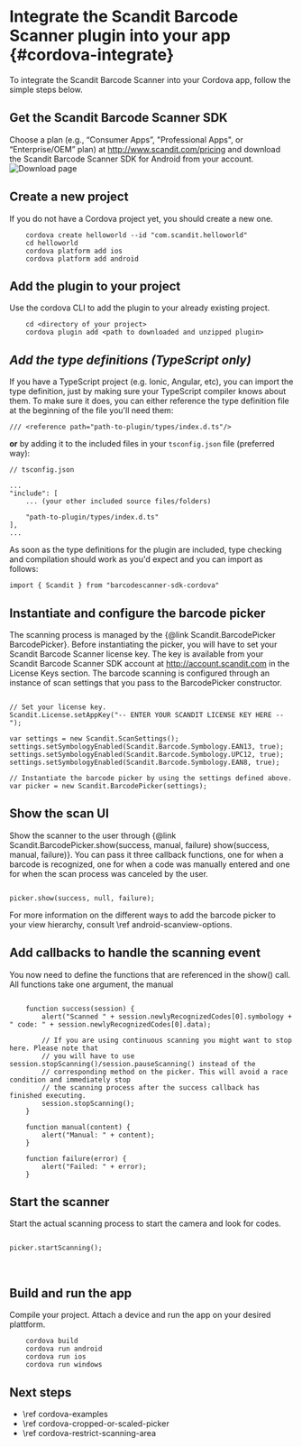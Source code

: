 Integrate the Scandit Barcode Scanner plugin into your app     {#cordova-integrate}
===================================

To integrate the Scandit Barcode Scanner into your Cordova app, follow the simple steps below.
 
## Get the Scandit Barcode Scanner SDK

Choose a plan (e.g., “Consumer Apps”, "Professional Apps", or “Enterprise/OEM” plan) at http://www.scandit.com/pricing and download the Scandit Barcode Scanner SDK for Android from your account.
<br/>
![Download page](img/cordova/DownloadPage.png)
<br/>


## Create a new project

If you do not have a Cordova project yet, you should create a new one.

~~~~~~~~~~~~~~~~~~~~~~~~~~~~~~~~~~~~{.java}
    cordova create helloworld --id "com.scandit.helloworld"
    cd helloworld
    cordova platform add ios
    cordova platform add android
~~~~~~~~~~~~~~~~~~~~~~~~~~~~~~~~~~~~


## Add the plugin to your project

Use the cordova CLI to add the plugin to your already existing project.

~~~~~~~~~~~~~~~~~~~~~~~~~~~~~~~~~~~~{.java}
    cd <directory of your project>
	cordova plugin add <path to downloaded and unzipped plugin>
~~~~~~~~~~~~~~~~~~~~~~~~~~~~~~~~~~~~


## _Add the type definitions (TypeScript only)_

If you have a TypeScript project (e.g. Ionic, Angular, etc), you can import the type definition, just by making sure
your TypeScript compiler knows about them. To make sure it does, you can either reference the type definition file at
the beginning of the file you'll need them:

~~~~~~~~~~~~~~~~~~~~~~~~~~~~~~~~~~~~{.javascript}
/// <reference path="path-to-plugin/types/index.d.ts"/>
~~~~~~~~~~~~~~~~~~~~~~~~~~~~~~~~~~~~

**or** by adding it to the included files in your `tsconfig.json` file (preferred way):

~~~~~~~~~~~~~~~~~~~~~~~~~~~~~~~~~~~~{.javascript}
// tsconfig.json

...
"include": [
    ... (your other included source files/folders)

    "path-to-plugin/types/index.d.ts"
],
...
~~~~~~~~~~~~~~~~~~~~~~~~~~~~~~~~~~~~

As soon as the type definitions for the plugin are included, type checking and compilation should work as you'd expect
and you can import as follows:

~~~~~~~~~~~~~~~~~~~~~~~~~~~~~~~~~~~~{.javascript}
import { Scandit } from "barcodescanner-sdk-cordova"
~~~~~~~~~~~~~~~~~~~~~~~~~~~~~~~~~~~~

## Instantiate and configure the barcode picker

The scanning process is managed by the {@link Scandit.BarcodePicker BarcodePicker}. Before instantiating the picker, you will have to set your Scandit Barcode Scanner license key. The key is available from your Scandit Barcode Scanner SDK account at http://account.scandit.com in the License Keys section. The barcode scanning is configured through an instance of scan settings that you pass to the BarcodePicker constructor. 

~~~~~~~~~~~~~~~~{.java}

// Set your license key.
Scandit.License.setAppKey("-- ENTER YOUR SCANDIT LICENSE KEY HERE --");

var settings = new Scandit.ScanSettings();
settings.setSymbologyEnabled(Scandit.Barcode.Symbology.EAN13, true);
settings.setSymbologyEnabled(Scandit.Barcode.Symbology.UPC12, true);
settings.setSymbologyEnabled(Scandit.Barcode.Symbology.EAN8, true);

// Instantiate the barcode picker by using the settings defined above.
var picker = new Scandit.BarcodePicker(settings);

~~~~~~~~~~~~~~~~


## Show the scan UI

Show the scanner to the user through {@link Scandit.BarcodePicker.show(success, manual, failure) show(success, manual, failure)}. You can pass it three callback functions, one for when a barcode is recognized, one for when a code was manually entered and one for when the scan process was canceled by the user.

~~~~~~~~~~~~~~~~{.java}

picker.show(success, null, failure);

~~~~~~~~~~~~~~~~

For more information on the different ways to add the barcode picker to your view hierarchy, consult \ref android-scanview-options.


## Add callbacks to handle the scanning event 

You now need to define the functions that are referenced in the show() call. All functions take one argument, the manual 

~~~~~~~~~~~~~~~~{.java}

	function success(session) {
		alert("Scanned " + session.newlyRecognizedCodes[0].symbology + " code: " + session.newlyRecognizedCodes[0].data);
		
		// If you are using continuous scanning you might want to stop here. Please note that 
		// you will have to use session.stopScanning()/session.pauseScanning() instead of the 
		// corresponding method on the picker. This will avoid a race condition and immediately stop 
		// the scanning process after the success callback has finished executing.
		session.stopScanning();
	}
	
	function manual(content) {
		alert("Manual: " + content);
	}
	
	function failure(error) {
		alert("Failed: " + error);
	}

~~~~~~~~~~~~~~~~


## Start the scanner 

Start the actual scanning process to start the camera and look for codes.

~~~~~~~~~~~~~~~~{.java}

picker.startScanning();

~~~~~~~~~~~~~~~~

<br/>

## Build and run the app

Compile your project. Attach a device and run the app on your desired plattform.

~~~~~~~~~~~~~~~~~~~~~~~~~~~~~~~~~~~~{.java}
    cordova build
    cordova run android
    cordova run ios
    cordova run windows
~~~~~~~~~~~~~~~~~~~~~~~~~~~~~~~~~~~~

## Next steps

* \ref cordova-examples
* \ref cordova-cropped-or-scaled-picker
* \ref cordova-restrict-scanning-area
